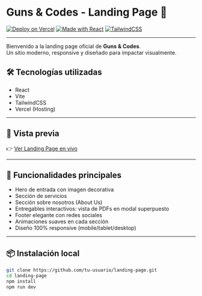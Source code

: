 # Guns & Codes - Landing Page 🚀

[![Deploy on Vercel](https://img.shields.io/badge/Deployed%20on-Vercel-000?style=for-the-badge&logo=vercel)](https://tusitio.vercel.app)
[![Made with React](https://img.shields.io/badge/Made%20with-React-61DAFB?style=for-the-badge&logo=react&logoColor=black)](https://react.dev/)
[![TailwindCSS](https://img.shields.io/badge/Styled%20with-TailwindCSS-38B2AC?style=for-the-badge&logo=tailwindcss&logoColor=white)](https://tailwindcss.com/)

---

Bienvenido a la landing page oficial de **Guns & Codes**.  
Un sitio moderno, responsive y diseñado para impactar visualmente.

## 🛠 Tecnologías utilizadas

- React
- Vite
- TailwindCSS
- Vercel (Hosting)

---

## 📸 Vista previa

👉 [Ver Landing Page en vivo](https://guns-and-codes.vercel.app/)

---

## 🚀 Funcionalidades principales

- Hero de entrada con imagen decorativa
- Sección de servicios
- Sección sobre nosotros (About Us)
- Entregables interactivos: vista de PDFs en modal superpuesto
- Footer elegante con redes sociales
- Animaciones suaves en cada sección
- Diseño 100% responsive (mobile/tablet/desktop)

---

## 📦 Instalación local

```bash
git clone https://github.com/tu-usuario/landing-page.git
cd landing-page
npm install
npm run dev



